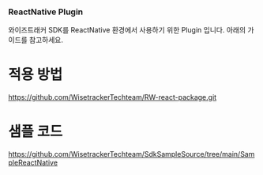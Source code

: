 ### ReactNative Plugin 

와이즈트래커 SDK를 ReactNative 환경에서 사용하기 위한 Plugin 입니다. 
아래의 가이드를 참고하세요. 

# 적용 방법 
https://github.com/WisetrackerTechteam/RW-react-package.git


# 샘플 코드 
https://github.com/WisetrackerTechteam/SdkSampleSource/tree/main/SampleReactNative

